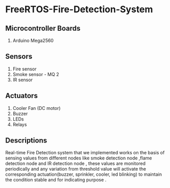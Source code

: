 # FreeRTOS-Fire-Detection-System

## Microcontroller Boards
1. Arduino Mega2560

## Sensors
1. Fire sensor
2. Smoke sensor - MQ 2
3. IR sensor 

## Actuators
1. Cooler Fan (DC motor)
2. Buzzer
3. LEDs
4. Relays


## Descriptions

Real-time Fire Detection system that we implemented works on the basis of sensing values from different nodes like smoke detection node ,flame detection node and IR detection node , these values are monitored periodically and any variation from threshold value will activate the corresponding actuation(buzzer, sprinkler, cooler, led blinking) to maintain the condition stable and for indicating purpose .
